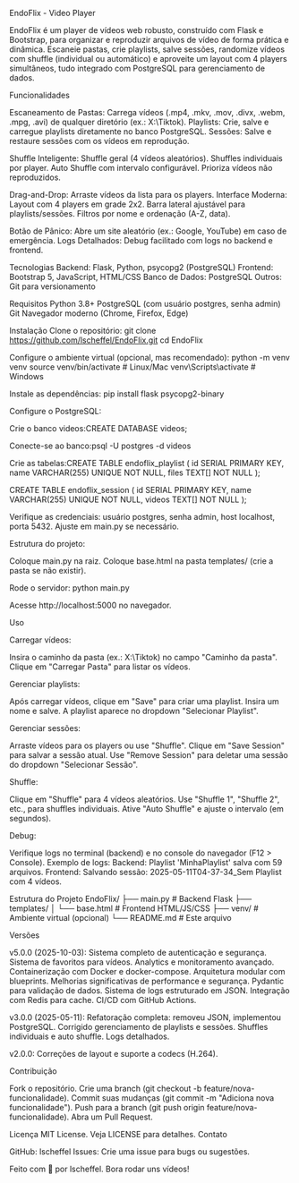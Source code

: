 EndoFlix - Video Player

EndoFlix é um player de vídeos web robusto, construído com Flask e Bootstrap, para organizar e reproduzir arquivos de vídeo de forma prática e dinâmica. Escaneie pastas, crie playlists, salve sessões, randomize vídeos com shuffle (individual ou automático) e aproveite um layout com 4 players simultâneos, tudo integrado com PostgreSQL para gerenciamento de dados.

Funcionalidades

Escaneamento de Pastas: Carrega vídeos (.mp4, .mkv, .mov, .divx, .webm, .mpg, .avi) de qualquer diretório (ex.: X:\Tiktok).
Playlists: Crie, salve e carregue playlists diretamente no banco PostgreSQL.
Sessões: Salve e restaure sessões com os vídeos em reprodução.

Shuffle Inteligente:
Shuffle geral (4 vídeos aleatórios).
Shuffles individuais por player.
Auto Shuffle com intervalo configurável.
Prioriza vídeos não reproduzidos.

Drag-and-Drop: Arraste vídeos da lista para os players.
Interface Moderna:
Layout com 4 players em grade 2x2.
Barra lateral ajustável para playlists/sessões.
Filtros por nome e ordenação (A-Z, data).

Botão de Pânico: Abre um site aleatório (ex.: Google, YouTube) em caso de emergência.
Logs Detalhados: Debug facilitado com logs no backend e frontend.

Tecnologias
Backend: Flask, Python, psycopg2 (PostgreSQL)
Frontend: Bootstrap 5, JavaScript, HTML/CSS
Banco de Dados: PostgreSQL
Outros: Git para versionamento

Requisitos
Python 3.8+
PostgreSQL (com usuário postgres, senha admin)
Git
Navegador moderno (Chrome, Firefox, Edge)

Instalação
Clone o repositório:
git clone https://github.com/lscheffel/EndoFlix.git
cd EndoFlix


Configure o ambiente virtual (opcional, mas recomendado):
python -m venv venv
source venv/bin/activate  # Linux/Mac
venv\Scripts\activate     # Windows


Instale as dependências:
pip install flask psycopg2-binary


Configure o PostgreSQL:

Crie o banco videos:CREATE DATABASE videos;


Conecte-se ao banco:psql -U postgres -d videos


Crie as tabelas:CREATE TABLE endoflix_playlist (
    id SERIAL PRIMARY KEY,
    name VARCHAR(255) UNIQUE NOT NULL,
    files TEXT[] NOT NULL
);

CREATE TABLE endoflix_session (
    id SERIAL PRIMARY KEY,
    name VARCHAR(255) UNIQUE NOT NULL,
    videos TEXT[] NOT NULL
);


Verifique as credenciais: usuário postgres, senha admin, host localhost, porta 5432. Ajuste em main.py se necessário.


Estrutura do projeto:

Coloque main.py na raiz.
Coloque base.html na pasta templates/ (crie a pasta se não existir).


Rode o servidor:
python main.py

Acesse http://localhost:5000 no navegador.


Uso

Carregar vídeos:

Insira o caminho da pasta (ex.: X:\Tiktok) no campo "Caminho da pasta".
Clique em "Carregar Pasta" para listar os vídeos.


Gerenciar playlists:

Após carregar vídeos, clique em "Save" para criar uma playlist.
Insira um nome e salve. A playlist aparece no dropdown "Selecionar Playlist".


Gerenciar sessões:

Arraste vídeos para os players ou use "Shuffle".
Clique em "Save Session" para salvar a sessão atual.
Use "Remove Session" para deletar uma sessão do dropdown "Selecionar Sessão".


Shuffle:

Clique em "Shuffle" para 4 vídeos aleatórios.
Use "Shuffle 1", "Shuffle 2", etc., para shuffles individuais.
Ative "Auto Shuffle" e ajuste o intervalo (em segundos).


Debug:

Verifique logs no terminal (backend) e no console do navegador (F12 > Console).
Exemplo de logs:
Backend: Playlist 'MinhaPlaylist' salva com 59 arquivos.
Frontend: Salvando sessão: 2025-05-11T04-37-34_Sem Playlist com 4 vídeos.





Estrutura do Projeto
EndoFlix/
├── main.py               # Backend Flask
├── templates/
│   └── base.html         # Frontend HTML/JS/CSS
├── venv/                 # Ambiente virtual (opcional)
└── README.md             # Este arquivo

Versões

v5.0.0 (2025-10-03):
Sistema completo de autenticação e segurança.
Sistema de favoritos para vídeos.
Analytics e monitoramento avançado.
Containerização com Docker e docker-compose.
Arquitetura modular com blueprints.
Melhorias significativas de performance e segurança.
Pydantic para validação de dados.
Sistema de logs estruturado em JSON.
Integração com Redis para cache.
CI/CD com GitHub Actions.

v3.0.0 (2025-05-11):
Refatoração completa: removeu JSON, implementou PostgreSQL.
Corrigido gerenciamento de playlists e sessões.
Shuffles individuais e auto shuffle.
Logs detalhados.


v2.0.0:
Correções de layout e suporte a codecs (H.264).



Contribuição

Fork o repositório.
Crie uma branch (git checkout -b feature/nova-funcionalidade).
Commit suas mudanças (git commit -m "Adiciona nova funcionalidade").
Push para a branch (git push origin feature/nova-funcionalidade).
Abra um Pull Request.

Licença
MIT License. Veja LICENSE para detalhes.
Contato

GitHub: lscheffel
Issues: Crie uma issue para bugs ou sugestões.


Feito com 💪 por lscheffel. Bora rodar uns vídeos!
